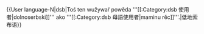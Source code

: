 {{User language-N|dsb|Toś ten wužywaŕ powĕda '''[[:Category:dsb 使用者|dolnoserbski]]''' ako '''[[:Category:dsb 母語使用者|maminu rĕc]]'''.|低地索布语}}

<noinclude>
</noinclude>